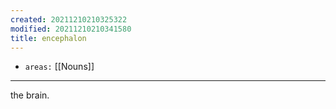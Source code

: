 ```yaml
---
created: 20211210210325322
modified: 20211210210341580
title: encephalon
---
```


- `areas:` [[Nouns]]

---

the brain.
